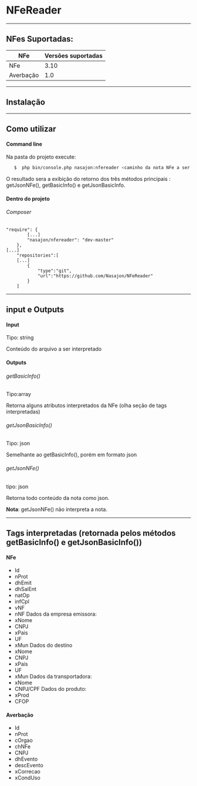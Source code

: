 # NFeReader
 ------------
## NFes Suportadas:

  NFe| Versões suportadas
------------ | -------------
NFe | 3.10
Averbação | 1.0

------------
## Instalação
------------
## Como utilizar

#### Command line

Na pasta do projeto execute:
```bash
   $  php bin/console.php nasajon:nfereader <caminho da nota NFe a ser lida>
```
O resultado sera a exibição do retorno dos três métodos principais : getJsonNFe(), getBasicInfo() e getJsonBasicInfo.

#### Dentro do projeto
###### Composer
```
"require": {
        [...]
        "nasajon/nfereader": "dev-master"
    },
[...]
    "repositories":[
    [...]
        {
            "type":"git",
            "url":"https://github.com/Nasajon/NFeReader"
        }
    ]
```

------------
## input e Outputs

#### Input

Tipo: string 

Conteúdo do arquivo a ser interpretado

#### Outputs

###### getBasicInfo()

Tipo:array

Retorna alguns atributos interpretados da NFe (olha seção de tags interpretadas)

###### getJsonBasicInfo()

Tipo: json

Semelhante ao getBasicInfo(), porém em formato json

###### getJsonNFe()

tipo: json

Retorna todo conteúdo da nota como json. 

**Nota**: getJsonNFe() não interpreta a nota.

------------
## Tags interpretadas (retornada pelos métodos getBasicInfo() e getJsonBasicInfo())

#### NFe

* Id
* nProt
* dhEmit
* dhSaiEnt
* natOp
* infCpl
* vNF
* nNF
Dados da empresa emissora:
* xNome
* CNPJ
* xPais
* UF
* xMun
Dados do destino
* xNome
* CNPJ
* xPais
* UF
* xMun
Dados da transportadora:
* xNome
* CNPJ/CPF
Dados do produto:
* xProd
* CFOP

#### Averbação

* Id
* nProt
* cOrgao
* chNFe
* CNPJ
* dhEvento
* descEvento
* xCorrecao
* xCondUso

